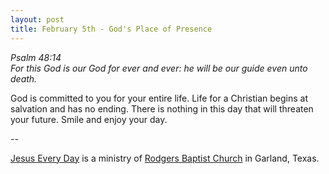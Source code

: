 ```yaml
---
layout: post
title: February 5th - God's Place of Presence
---
```


_Psalm 48:14  
For this God is our God for ever and ever: he will be our guide even
unto death._

God is committed to you for your entire life. Life for a Christian
begins at salvation and has no ending. There is nothing in this day
that will threaten your future. Smile and enjoy your day.

 --

<a href=http://jesuseveryday.net>Jesus Every Day</a> is a ministry of <a href=http://rodgersbaptist.net>Rodgers Baptist Church</a> in Garland, Texas.
